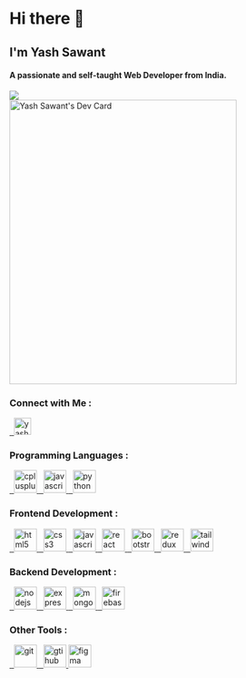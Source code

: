 

<h1>Hi there 👋</h1>

<h2>I'm Yash Sawant</h2>
<div>
<div align="left">
  <h4>A passionate and self-taught Web Developer from India. </h4>
  <img src="https://github-readme-stats.vercel.app/api?username=YashKSawant&show_icons=true&theme=ayu-mirage&count_private=true" />
</div>

<div align="left">
  <a href="https://app.daily.dev/yashksawant"><img src="https://api.daily.dev/devcards/de38926416f448c6a7b38f9ef35b88c1.png?r=rxt" width="400" height="500" alt="Yash Sawant's Dev Card"/></a>
</div>

</div>


### Connect with Me :


<a href="https://www.linkedin.com/in/yashksawant/" target="_blank">
  &nbsp;
    <img src="https://cdn.jsdelivr.net/gh/devicons/devicon/icons/linkedin/linkedin-original.svg" alt="yash sawant's Linkedin" height="30" width="30">
</a>

### Programming Languages :

<div>
     <a href="https://www.w3schools.com/cpp/" target="_blank"
        rel="noreferrer">&nbsp; <img
            src="https://cdn.jsdelivr.net/gh/devicons/devicon/icons/cplusplus/cplusplus-original.svg"
            alt="cplusplus" width="40" height="40" /> </a>
     <a href="https://developer.mozilla.org/en-US/docs/Web/JavaScript" target="_blank"
        rel="noreferrer">&nbsp; <img
            src="https://cdn.jsdelivr.net/gh/devicons/devicon/icons/javascript/javascript-original.svg"
            alt="javascript" width="40" height="40" /> </a>
     <a href="https://www.python.org" target="_blank"
        rel="noreferrer">&nbsp; <img
            src="https://cdn.jsdelivr.net/gh/devicons/devicon/icons/python/python-original.svg"
            alt="python" width="40" height="40" /> </a>

</div>

### Frontend Development :

<div>
     <a href="https://www.w3schools.com/html/" target="_blank"
        rel="noreferrer">&nbsp; <img
            src="https://cdn.jsdelivr.net/gh/devicons/devicon/icons/html5/html5-original-wordmark.svg"
            alt="html5" width="40" height="40" /> </a>
     <a href="https://www.w3schools.com/css/" target="_blank"
        rel="noreferrer">&nbsp; <img
            src="https://cdn.jsdelivr.net/gh/devicons/devicon/icons/css3/css3-original-wordmark.svg"
            alt="css3" width="40" height="40" /> </a>
     <a href="https://developer.mozilla.org/en-US/docs/Web/JavaScript" target="_blank"
        rel="noreferrer">&nbsp; <img
            src="https://cdn.jsdelivr.net/gh/devicons/devicon/icons/javascript/javascript-original.svg"
            alt="javascript" width="40" height="40" /> </a>
    <a href="https://reactjs.org/" target="_blank" rel="noreferrer">&nbsp;
        <img src="https://cdn.jsdelivr.net/gh/devicons/devicon/icons/react/react-original.svg"
            alt="react" width="40" height="40" /> </a>
    <a href="https://getbootstrap.com" target="_blank" rel="noreferrer">&nbsp; <img
            src="https://cdn.jsdelivr.net/gh/devicons/devicon/icons/bootstrap/bootstrap-plain.svg"
            alt="bootstrap" width="40" height="40" /> </a>
    <a href="https://redux.js.org" target="_blank" rel="noreferrer">&nbsp;
        <img src="https://cdn.jsdelivr.net/gh/devicons/devicon/icons/redux/redux-original.svg" alt="redux"
            width="40" height="40" /> </a>
    <a href="https://tailwindcss.com/" target="_blank" rel="noreferrer">&nbsp; <img
            src="https://cdn.jsdelivr.net/gh/devicons/devicon/icons/tailwindcss/tailwindcss-plain.svg" alt="tailwind" width="40"
            height="40" /> </a>
</div>

### Backend Development :

<div>
     <a
        href="https://nodejs.org" target="_blank" rel="noreferrer">&nbsp; <img
            src="https://cdn.jsdelivr.net/gh/devicons/devicon/icons/nodejs/nodejs-original-wordmark.svg"
            alt="nodejs" width="40" height="40" /> </a>
     <a href="https://expressjs.com" target="_blank"
        rel="noreferrer">&nbsp; <img
            src="https://cdn.jsdelivr.net/gh/devicons/devicon/icons/express/express-original.svg"
            alt="express" width="40" height="40" /> </a>
    <a href="https://www.mongodb.com/" target="_blank"
        rel="noreferrer">&nbsp; <img
            src="https://cdn.jsdelivr.net/gh/devicons/devicon/icons/mongodb/mongodb-original-wordmark.svg"
            alt="mongodb" width="40" height="40" /> </a>
    <a href="https://firebase.google.com/" target="_blank" rel="noreferrer">&nbsp; <img
            src="https://cdn.jsdelivr.net/gh/devicons/devicon/icons/firebase/firebase-plain.svg" alt="firebase" width="40" height="40" /></a>

</div>

### Other Tools :

<div>
    <a href="https://git-scm.com/" target="_blank" rel="noreferrer">&nbsp; <img
            src="https://cdn.jsdelivr.net/gh/devicons/devicon/icons/git/git-original.svg" alt="git" width="40" height="40" /> </a> 
     <a href="https://github.com" target="_blank"
        rel="noreferrer">&nbsp; <img
            src="https://github.githubassets.com/images/modules/logos_page/GitHub-Mark.png"
            alt="gtihub" width="40" height="40" /> </a>
    <a href="https://www.figma.com/" target="_blank"
        rel="noreferrer"> <img src="https://www.vectorlogo.zone/logos/figma/figma-icon.svg" alt="figma" width="40"
            height="40" /> </a>
</div>
